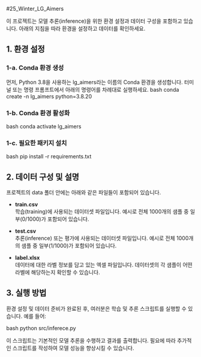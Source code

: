 #25_Winter_LG_Aimers

이 프로젝트는 모델 추론(inference)을 위한 환경 설정과 데이터 구성을 포함하고 있습니다. 아래의 지침을 따라 환경을 설정하고 데이터를 확인하세요.

## 1. 환경 설정

### 1-a. Conda 환경 생성
먼저, Python 3.8을 사용하는 lg_aimers라는 이름의 Conda 환경을 생성합니다. 터미널 또는 명령 프롬프트에서 아래의 명령어를 차례대로 실행하세요.
bash
conda create -n lg_aimers python=3.8.20


### 1-b. Conda 환경 활성화

bash
conda activate lg_aimers


### 1-c. 필요한 패키지 설치

bash
pip install -r requirements.txt


## 2. 데이터 구성 및 설명

프로젝트의 data 폴더 안에는 아래와 같은 파일들이 포함되어 있습니다.

- **train.csv**  
  학습(training)에 사용되는 데이터셋 파일입니다. 예시로 전체 1000개의 샘플 중 일부(0/1000)가 포함되어 있습니다.
  
- **test.csv**  
  추론(inference) 또는 평가에 사용되는 데이터셋 파일입니다. 예시로 전체 1000개의 샘플 중 일부(1/1000)가 포함되어 있습니다.
  
- **label.xlsx**  
  데이터에 대한 라벨 정보를 담고 있는 엑셀 파일입니다. 데이터셋의 각 샘플이 어떤 라벨에 해당하는지 확인할 수 있습니다.

## 3. 실행 방법

환경 설정 및 데이터 준비가 완료된 후, 여러분은 학습 및 추론 스크립트를 실행할 수 있습니다. 예를 들어:

bash
python src/inferece.py


이 스크립트는 기본적인 모델 추론을 수행하고 결과를 출력합니다. 필요에 따라 추가적인 스크립트를 작성하여 모델 성능을 향상시킬 수 있습니다.